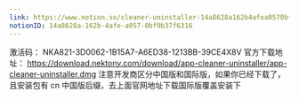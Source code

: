 ```yaml
---
link: https://www.notion.so/cleaner-uninstaller-14a8628a162b4afea0570bf9b37f6316
notionID: 14a8628a-162b-4afe-a057-0bf9b37f6316
---
```

激活码：
NKA821-3D0062-1B15A7-A6ED38-1213BB-39CE4X8V
官方下载地址：
https://download.nektony.com/download/app-cleaner-uninstaller/app-cleaner-uninstaller.dmg
注意开发商区分中国版和国际版，如果你已经下载了，且安装包有 cn 中国版后缀，去上面官网地址下载国际版覆盖安装下